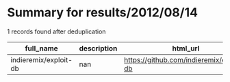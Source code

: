 
# Summary for results/2012/08/14
    
1 records found after deduplication

| full_name | description | html_url | matched_list | matched_count | pushed_at | size | stargazers_count | language | forks_count |
|-----------------------|---------------|------------------------------------------|----------------|-----------------|---------------------------|--------|--------------------|------------|---------------|
| indieremix/exploit-db | nan | https://github.com/indieremix/exploit-db | ['exploit'] | 1 | 2012-08-14 21:29:24+00:00 | 96 | 0 | nan | 0 |

